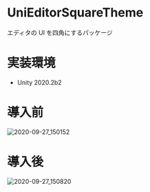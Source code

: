 # UniEditorSquareTheme

エディタの UI を四角にするパッケージ

# 実装環境

* Unity 2020.2b2

# 導入前

![2020-09-27_150152](https://user-images.githubusercontent.com/6134875/94357320-e0d32c00-00d2-11eb-917b-9bd38f8a0ee4.png)

# 導入後

![2020-09-27_150820](https://user-images.githubusercontent.com/6134875/94357346-3e677880-00d3-11eb-912b-87dba4f34fc7.png)
